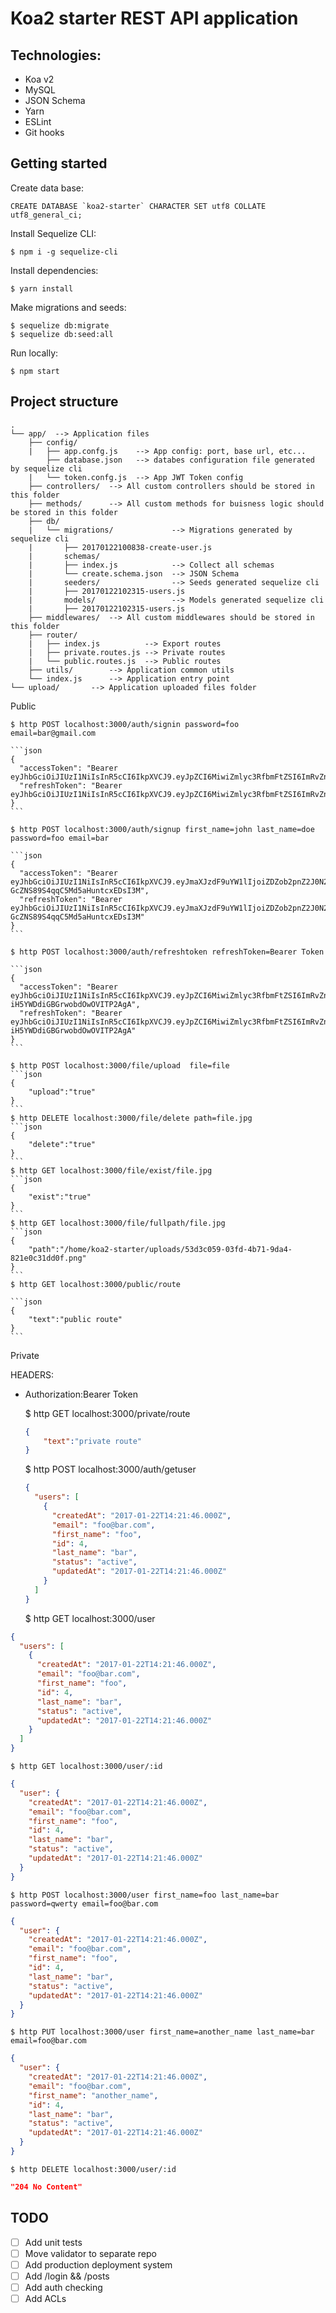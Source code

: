 # Koa2 starter REST API application

## Technologies:

- Koa v2
- MySQL
- JSON Schema
- Yarn
- ESLint
- Git hooks

## Getting started

Create data base:

    CREATE DATABASE `koa2-starter` CHARACTER SET utf8 COLLATE utf8_general_ci;

Install Sequelize CLI:

    $ npm i -g sequelize-cli

Install dependencies:

    $ yarn install

Make migrations and seeds:

    $ sequelize db:migrate
    $ sequelize db:seed:all

Run locally:

    $ npm start

## Project structure

```
.
└── app/  --> Application files
    ├── config/
    |   ├── app.confg.js    --> App config: port, base url, etc...
        ├── database.json   --> databes configuration file generated by sequelize cli
    |   └── token.confg.js  --> App JWT Token config
    ├── controllers/  --> All custom controllers should be stored in this folder
    ├── methods/      --> All custom methods for buisness logic should be stored in this folder
    ├── db/
    |   └── migrations/             --> Migrations generated by sequelize cli
    |       ├── 20170122100838-create-user.js    
    |       schemas/
    |       ├── index.js            --> Collect all schemas  
    |       └── create.schema.json  --> JSON Schema
    |       seeders/                --> Seeds generated sequelize cli
    |       ├── 20170122102315-users.js
    |       models/                 --> Models generated sequelize cli
    |       ├── 20170122102315-users.js
    ├── middlewares/  --> All custom middlewares should be stored in this folder
    ├── router/
    |   ├── index.js          --> Export routes
    |   ├── private.routes.js --> Private routes
    |   └── public.routes.js  --> Public routes
    ├── utils/        --> Application common utils
    └── index.js      --> Application entry point
└── upload/       --> Application uploaded files folder
```


Public

    $ http POST localhost:3000/auth/signin password=foo email=bar@gmail.com

    ```json
    {
      "accessToken": "Bearer eyJhbGciOiJIUzI1NiIsInR5cCI6IkpXVCJ9.eyJpZCI6MiwiZmlyc3RfbmFtZSI6ImRvZnRyZXFlZXEiLCJsYXN0X25hbWUiOiJqb3JmdGhxbmVlcSIsImVtYWlsIjoiZG9lZXFyZnRlcUBlbWFpbC5jb20iLCJwYXNzd29yZCI6IiQ2JDFhY2VjMmY5JDQxNDgxNjU2NmZkYWM3ZGQ2ZjRlNTMyZmEwNTZiZDQxODQ0ZTkyYjU1Yzc3MWI1NmEwY2FlZTMzNmY2MWRmOWI3OGU2YWRlNWVhOWE2N2EzMTM3MDFkZmFhOWYwNjQzN2Q5YmViNTFhYzU0YTk5MTVjYWJmMjI2MmNhOWFkY2Q0Iiwic3RhdHVzIjoiYWN0aXZlIiwiaWF0IjoxNDkxODE1OTMzLCJleHAiOjE1MjMzNzM1MzN9._noWQAdCc0w4TWIvBisR7qUWgn7iN7ffGL6e67wB_wY",
      "refreshToken": "Bearer eyJhbGciOiJIUzI1NiIsInR5cCI6IkpXVCJ9.eyJpZCI6MiwiZmlyc3RfbmFtZSI6ImRvZnRyZXFlZXEiLCJsYXN0X25hbWUiOiJqb3JmdGhxbmVlcSIsImVtYWlsIjoiZG9lZXFyZnRlcUBlbWFpbC5jb20iLCJwYXNzd29yZCI6IiQ2JDFhY2VjMmY5JDQxNDgxNjU2NmZkYWM3ZGQ2ZjRlNTMyZmEwNTZiZDQxODQ0ZTkyYjU1Yzc3MWI1NmEwY2FlZTMzNmY2MWRmOWI3OGU2YWRlNWVhOWE2N2EzMTM3MDFkZmFhOWYwNjQzN2Q5YmViNTFhYzU0YTk5MTVjYWJmMjI2MmNhOWFkY2Q0Iiwic3RhdHVzIjoiYWN0aXZlIiwiaWF0IjoxNDkxODE1OTMzLCJleHAiOjE1MjMzNzM1MzN9._noWQAdCc0w4TWIvBisR7qUWgn7iN7ffGL6e67wB_wY"
    }
    ```

    $ http POST localhost:3000/auth/signup first_name=john last_name=doe password=foo email=bar

    ```json
    {
      "accessToken": "Bearer eyJhbGciOiJIUzI1NiIsInR5cCI6IkpXVCJ9.eyJmaXJzdF9uYW1lIjoiZDZob2pnZ2J0N2dmdHJlcWU5ZXEiLCJsYXN0X25hbWUiOiJqb3JoNmdqZ2J0Z2Z0N2hxbmVoOWVxIiwiZW1haWwiOiJkb2U2Z2doamVxcmd0ZmJ0N2VxQGVtOWFpbC5jb20iLCJwYXNzd29yZCI6IiQ2JDQxZTAxNGVkJDhiOWJiNzU0YWYzZWY3ZWNlZGM0OGIzZjJiZTY3ZjYyZjQ1NmY4NjFmYmY0ZmJiNDU1ZWNlY2UyOWMzNmJhNTU5NjJiYWRhYTgyNjQ4NzE1ZjRmOTFkMTc4MDg1MTJlYjk2MGY2NzZmOGE5MDA3OGFiZDBjNWJmMWIyMWZkYjE5IiwiaWF0IjoxNDkxODE2MDkzLCJleHAiOjE1MjMzNzM2OTN9.E5D9JAJw5HZyt-GcZNS89S4qqC5Md5aHuntcxEDsI3M",
      "refreshToken": "Bearer eyJhbGciOiJIUzI1NiIsInR5cCI6IkpXVCJ9.eyJmaXJzdF9uYW1lIjoiZDZob2pnZ2J0N2dmdHJlcWU5ZXEiLCJsYXN0X25hbWUiOiJqb3JoNmdqZ2J0Z2Z0N2hxbmVoOWVxIiwiZW1haWwiOiJkb2U2Z2doamVxcmd0ZmJ0N2VxQGVtOWFpbC5jb20iLCJwYXNzd29yZCI6IiQ2JDQxZTAxNGVkJDhiOWJiNzU0YWYzZWY3ZWNlZGM0OGIzZjJiZTY3ZjYyZjQ1NmY4NjFmYmY0ZmJiNDU1ZWNlY2UyOWMzNmJhNTU5NjJiYWRhYTgyNjQ4NzE1ZjRmOTFkMTc4MDg1MTJlYjk2MGY2NzZmOGE5MDA3OGFiZDBjNWJmMWIyMWZkYjE5IiwiaWF0IjoxNDkxODE2MDkzLCJleHAiOjE1MjMzNzM2OTN9.E5D9JAJw5HZyt-GcZNS89S4qqC5Md5aHuntcxEDsI3M"
    }
    ```

    $ http POST localhost:3000/auth/refreshtoken refreshToken=Bearer Token

    ```json
    {
      "accessToken": "Bearer eyJhbGciOiJIUzI1NiIsInR5cCI6IkpXVCJ9.eyJpZCI6MiwiZmlyc3RfbmFtZSI6ImRvZnRyZXFlZXEiLCJsYXN0X25hbWUiOiJqb3JmdGhxbmVlcSIsImVtYWlsIjoiZG9lZXFyZnRlcUBlbWFpbC5jb20iLCJwYXNzd29yZCI6IiQ2JDFhY2VjMmY5JDQxNDgxNjU2NmZkYWM3ZGQ2ZjRlNTMyZmEwNTZiZDQxODQ0ZTkyYjU1Yzc3MWI1NmEwY2FlZTMzNmY2MWRmOWI3OGU2YWRlNWVhOWE2N2EzMTM3MDFkZmFhOWYwNjQzN2Q5YmViNTFhYzU0YTk5MTVjYWJmMjI2MmNhOWFkY2Q0Iiwic3RhdHVzIjoiYWN0aXZlIiwiaWF0IjoxNDkxODE2MjQwLCJleHAiOjE1MjMzNzM4NDB9.EQCQOkMVb9afM6t-iH5YWDdiGBGrwobdOwOVITP2AgA",
      "refreshToken": "Bearer eyJhbGciOiJIUzI1NiIsInR5cCI6IkpXVCJ9.eyJpZCI6MiwiZmlyc3RfbmFtZSI6ImRvZnRyZXFlZXEiLCJsYXN0X25hbWUiOiJqb3JmdGhxbmVlcSIsImVtYWlsIjoiZG9lZXFyZnRlcUBlbWFpbC5jb20iLCJwYXNzd29yZCI6IiQ2JDFhY2VjMmY5JDQxNDgxNjU2NmZkYWM3ZGQ2ZjRlNTMyZmEwNTZiZDQxODQ0ZTkyYjU1Yzc3MWI1NmEwY2FlZTMzNmY2MWRmOWI3OGU2YWRlNWVhOWE2N2EzMTM3MDFkZmFhOWYwNjQzN2Q5YmViNTFhYzU0YTk5MTVjYWJmMjI2MmNhOWFkY2Q0Iiwic3RhdHVzIjoiYWN0aXZlIiwiaWF0IjoxNDkxODE2MjQwLCJleHAiOjE1MjMzNzM4NDB9.EQCQOkMVb9afM6t-iH5YWDdiGBGrwobdOwOVITP2AgA"
    }
    ```

    $ http POST localhost:3000/file/upload  file=file
    ```json
    {
        "upload":"true"
    }
    ```
    $ http DELETE localhost:3000/file/delete path=file.jpg
    ```json
    {
        "delete":"true"
    }
    ```
    $ http GET localhost:3000/file/exist/file.jpg
    ```json
    {
        "exist":"true"
    }
    ```
    $ http GET localhost:3000/file/fullpath/file.jpg
    ```json
    {
        "path":"/home/koa2-starter/uploads/53d3c059-03fd-4b71-9da4-821e0c31dd0f.png"
    }
    ```
    $ http GET localhost:3000/public/route

    ```json
    {
        "text":"public route"
    }
    ```

Private

HEADERS:
- Authorization:Bearer Token

    $ http GET localhost:3000/private/route

    ```json
    {
        "text":"private route"
    }
    ```

    $ http POST localhost:3000/auth/getuser

    ```json
    {
      "users": [
        {
          "createdAt": "2017-01-22T14:21:46.000Z",
          "email": "foo@bar.com",
          "first_name": "foo",
          "id": 4,
          "last_name": "bar",
          "status": "active",
          "updatedAt": "2017-01-22T14:21:46.000Z"
        }
      ]
    }
    ```

    $ http GET localhost:3000/user

```json
{
  "users": [
    {
      "createdAt": "2017-01-22T14:21:46.000Z",
      "email": "foo@bar.com",
      "first_name": "foo",
      "id": 4,
      "last_name": "bar",
      "status": "active",
      "updatedAt": "2017-01-22T14:21:46.000Z"
    }
  ]
}
```

    $ http GET localhost:3000/user/:id

```json
{
  "user": {
    "createdAt": "2017-01-22T14:21:46.000Z",
    "email": "foo@bar.com",
    "first_name": "foo",
    "id": 4,
    "last_name": "bar",
    "status": "active",
    "updatedAt": "2017-01-22T14:21:46.000Z"
  }
}
```

    $ http POST localhost:3000/user first_name=foo last_name=bar password=qwerty email=foo@bar.com

```json
{
  "user": {
    "createdAt": "2017-01-22T14:21:46.000Z",
    "email": "foo@bar.com",
    "first_name": "foo",
    "id": 4,
    "last_name": "bar",
    "status": "active",
    "updatedAt": "2017-01-22T14:21:46.000Z"
  }
}
```

    $ http PUT localhost:3000/user first_name=another_name last_name=bar email=foo@bar.com

```json
{
  "user": {
    "createdAt": "2017-01-22T14:21:46.000Z",
    "email": "foo@bar.com",
    "first_name": "another_name",
    "id": 4,
    "last_name": "bar",
    "status": "active",
    "updatedAt": "2017-01-22T14:21:46.000Z"
  }
}
```

    $ http DELETE localhost:3000/user/:id

```json
"204 No Content"
```



## TODO

- [ ] Add unit tests
- [ ] Move validator to separate repo
- [ ] Add production deployment system
- [ ] Add /login && /posts
- [ ] Add auth checking
- [ ] Add ACLs
